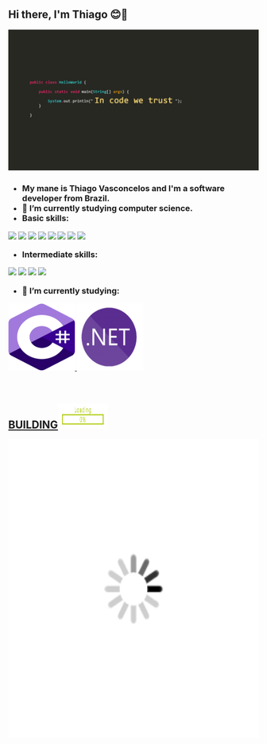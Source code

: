 ## Hi there, I'm Thiago 😊👋
<img src="https://github.com/thiagovasconcelos1/CSharp/blob/7f8f707d9913be498fbdae7f5f4fa1dc760a1ede/Asset/wpp.png" tittle="wpp" >


<h3>
 
- My mane is Thiago Vasconcelos and I'm a software developer from Brazil.
- 🔭 I’m currently studying computer science.
- Basic skills:
<img src="https://img.shields.io/badge/Bootstrap-563D7C?style=for-the-badge&logo=bootstrap&logoColor=white">
<img src="https://img.shields.io/badge/Microsoft_Azure-0089D6?style=for-the-badge&logo=microsoft-azure&logoColor=white">
<img src="https://img.shields.io/badge/MySQL-00000F?style=for-the-badge&logo=mysql&logoColor=white">
<img src="https://img.shields.io/badge/Python-3776AB?style=for-the-badge&logo=python&logoColor=white">
<img src="https://img.shields.io/badge/HTML-239120?style=for-the-badge&logo=html5&logoColor=white">
<img src="https://img.shields.io/badge/CSS-239120?&style=for-the-badge&logo=css3&logoColor=white">
<img src="https://img.shields.io/badge/JavaScript-F7DF1E?style=for-the-badge&logo=javascript&logoColor=black">
<img src="https://img.shields.io/badge/Java-ED8B00?style=for-the-badge&logo=java&logoColor=white"></br>

- Intermediate skills:

<img src="https://img.shields.io/badge/C%23-239120?style=for-the-badge&logo=c-sharp&logoColor=white">
<img src="https://img.shields.io/badge/.NET-5C2D91?style=for-the-badge&logo=.net&logoColor=white">
<img src="https://img.shields.io/badge/Google_Cloud-4285F4?style=for-the-badge&logo=google-cloud&logoColor=white">
<img src="https://img.shields.io/badge/Microsoft_Office-D83B01?style=for-the-badge&logo=microsoft-office&logoColor=white"></br>

- 🌱 I’m currently studying:
   
<p align="left">
     <a href="https://github.com/thiagovasconcelos1/CSharp"</a>
     <img src="https://github.com/thiagovasconcelos1/thiagovasconcelos1/blob/229644f970f130901573ac2fd1a8a53ac4105ee3/Assets/c1.png" tittle="c#icon" height="134" width="134">   
  <img src="https://github.com/thiagovasconcelos1/DigitalInovationOne/blob/1ee0e7782624ecd12ab011fa9f737954ab2744e0/assets/.net.png" tittle="dotnet" height="134" width="134"></h3></br>


<!--gif de coding--<img src="https://github.com/thiagovasconcelos1/thiagovasconcelos1/blob/229644f970f130901573ac2fd1a8a53ac4105ee3/Assets/code.gif" tittle="gif" height="100" width="100">>


<!--building-->


 
##  BUILDING<img src="https://github.com/thiagovasconcelos1/thiagovasconcelos1/blob/d9a339e2e8bdda422fb7a74c33b2988a6d3cc973/Assets/loadingbar.gif"  tittle="gifloadingbar" height="50" width="100"/>

<p align="center">
 <img src="https://github.com/thiagovasconcelos1/thiagovasconcelos1/blob/229644f970f130901573ac2fd1a8a53ac4105ee3/Assets/loading.gif"  tittle="gifloading" height="600" width="600"/>
 </p>



<!--adicionar dps contato gmail<img src="https://img.shields.io/badge/Gmail-D14836?style=for-the-badge&logo=gmail&logoColor=white">>


